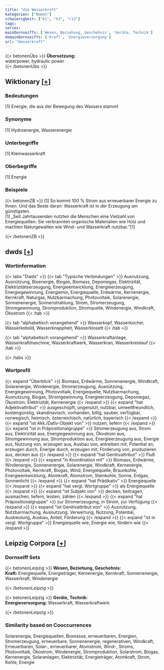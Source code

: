 ```yaml
---
title: "die Wasserkraft"
kategorien: ["Nomen"]
schwierigkeit: ["k1", "h3", "r13"]
tags:
series:
mainDornseiffs: ['Wesen, Beziehung, Geschehnis', 'Geräte, Technik']
domainDornseiffs: ['Kraft', 'Energieversorgung']
url: "Wasserkraft"
---
```


{{< betonenÜbs >}}
**Übersetzung:**  
waterpower, hydraulic power  
{{< /betonenÜbs >}}

## Wiktionary [[+](https://de.wiktionary.org/wiki/Wasserkraft)]

### Bedeutungen
[1] Energie, die aus der Bewegung des Wassers stammt  

### Synonyme
[1] Hydroenergie, Wasserenergie  

### Unterbegriffe
[1] Kleinwasserkraft  

### Oberbegriffe
[1] Energie  

### Beispiele
{{< betonenZB >}}
[1] So kommt 100 % Strom aus erneuerbarer Energie zu Ihnen. Und das Beste daran: Wasserkraft ist in der Erzeugung am günstigsten.  
[1] „Seit Jahrtausenden nutzten die Menschen eine Vielzahl von Energiequellen: Sie verbrannten organische Materialien wie Holz und machten Naturgewalten wie Wind- und Wasserkraft nutzbar.“[1]  

{{< /betonenZB >}}


## dwds [[+](https://www.dwds.de/wb/Wasserkraft)]

### Wortinformation
{{< tabs "Dwds" >}}
{{< tab "Typische Verbindungen" >}}
Ausnutzung, Ausnützung, Bioenergie, Biogas, Biomass, Deponiegas, Elektrizität, Elektrizitätserzeugung, Energieentwicklung, Energieerzeugung, Energiegewinnung, Energiemix, Energiequelle, Erdwärme, Kernenergie, Kernkraft, Naturgas, Nutzbarmachung, Photovoltaik, Solarenergie, Sonnenenergie, Sonnenstrahlung, Strom, Stromerzeugung, Stromgewinnung, Stromproduktion, Stromquelle, Windenergie, Windkraft, Ökostrom
{{< /tab >}}

{{< tab "alphabetisch vorangehend" >}}
Wasserkopf, Wasserkocher, Wasserkobold, Wasserknappheit, Wasserklosett
{{< /tab >}}

{{< tab "alphabetisch vorangehend" >}}
Wasserkraftanlage, Wasserkraftmaschine, Wasserkraftwerk, Wasserkran, Wasserkreislauf
{{< /tab >}}

{{< /tabs >}}

### Wortprofil
{{< expand "Überblick" >}} Biomass, Erdwärme, Sonnenenergie, Windkraft, Solarenergie, Windenergie, Stromerzeugung, Ausnützung, Energiegewinnung, Photovoltaik, Energiequelle, Nutzbarmachung, Ausnutzung, Biogas, Stromgewinnung, Energieerzeugung, Deponiegas, Ökostrom, Elektrizität, Kernenergie {{< /expand >}}
{{< expand "hat Adjektivattribut" >}} ausgeschöpft, ungenutzt, nutzbar, umweltfreundlich, kostengünstig, skandinavisch, vorhanden, billig, sauber, verfügbar, norwegisch, heimisch, österreichisch, natürlich, bayerisch {{< /expand >}}
{{< expand "ist Akk./Dativ-Objekt von" >}} nutzen, liefern {{< /expand >}}
{{< expand "ist in Präpositionalgruppe" >}} Stromerzeugung aus, Strom aus, Elektrizität aus, Energiegewinnung aus, Ökostrom aus, Stromgewinnung aus, Stromproduktion aus, Energieerzeugung aus, Energie aus, Nutzung von, erzeugen aus, Ausbau von, antreiben mit, Potential an, erzeugen durch, Energie durch, erzeugen mit, Förderung von, produzieren aus, decken aus {{< /expand >}}
{{< expand "hat Genitivattribut" >}} Fluß {{< /expand >}}
{{< expand "in Koordination mit" >}} Biomass, Erdwärme, Windenergie, Sonnenenergie, Solarenergie, Windkraft, Kernenergie, Photovoltaik, Kernkraft, Biogas, Wind, Energiequelle, Braunkohle, Energieentwicklung, Atomkraft, Atomstrom, Steinkohle, Sonne, Erdgas, Sonnenlicht {{< /expand >}}
{{< expand "hat Prädikativ" >}} Energiequelle {{< /expand >}}
{{< expand "hat vergl. Wortgruppe" >}} als Energiequelle {{< /expand >}}
{{< expand "ist Subjekt von" >}} decken, beitragen, ausmachen, liefern, leisten, zählen {{< /expand >}}
{{< expand "hat Präpositionalgruppe" >}} zur Stromerzeugung, in Strom, zur Verfügung {{< /expand >}}
{{< expand "ist Genitivattribut von" >}} Ausnützung, Nutzbarmachung, Ausnutzung, Verwertung, Nutzung, Potential, Ausbeutung, Ausbau, Anteil, Förderung {{< /expand >}}
{{< expand "ist in vergl. Wortgruppe" >}} Energiequelle wie, Energie wie, fördern wie {{< /expand >}}

## Leipzig Corpora [[+](https://corpora.uni-leipzig.de/en/res?word=Wasserkraft&corpusId=deu_newscrawl-public_2018)]

### Dornseiff Sets
{{< betonenLeipzig >}}
**Wesen, Beziehung, Geschehnis:**  
**Kraft:** Energiequelle, Energieträger, Kernenergie, Kernkraft, Sonnenenergie, Wasserkraft, Windenergie  

{{< /betonenLeipzig >}}


{{< betonenLeipzig >}}
**Geräte, Technik:**  
**Energieversorgung:** Wasserkraft, Wasserkraftwerk  

{{< /betonenLeipzig >}}

### Similarity based on Cooccurrences
Solarenergie, Energiequellen, Biomasse, erneuerbaren, Energien, Stromerzeugung, erneuerbare, Sonnenenergie, regenerativen, Windkraft, Erneuerbaren, Solar-, erneuerbarer, Atomstrom, Wind-, Stroms, Photovoltaik, Ökostrom, Windenergie, Stromproduktion, Solarstrom, Biogas, Kernenergie, Solaranlagen, Elektrizität, Energieträger, Atomkraft, Strom, Kohle, Energie

